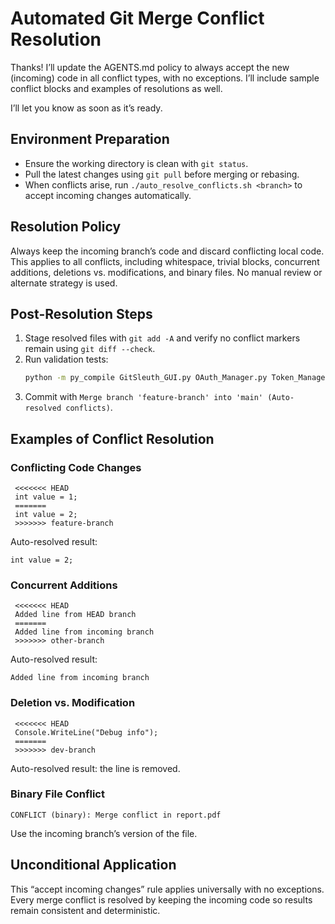 # Automated Git Merge Conflict Resolution

Thanks! I’ll update the AGENTS.md policy to always accept the new (incoming) code in all conflict types, with no exceptions. I’ll include sample conflict blocks and examples of resolutions as well.

I’ll let you know as soon as it’s ready.

## Environment Preparation
- Ensure the working directory is clean with `git status`.
- Pull the latest changes using `git pull` before merging or rebasing.
- When conflicts arise, run `./auto_resolve_conflicts.sh <branch>` to accept incoming changes automatically.

## Resolution Policy
Always keep the incoming branch’s code and discard conflicting local code. This applies to all conflicts, including whitespace, trivial blocks, concurrent additions, deletions vs. modifications, and binary files. No manual review or alternate strategy is used.

## Post-Resolution Steps
1. Stage resolved files with `git add -A` and verify no conflict markers remain using `git diff --check`.
2. Run validation tests:
   ```bash
   python -m py_compile GitSleuth_GUI.py OAuth_Manager.py Token_Manager.py GitSleuth.py GitSleuth_API.py
   ```
3. Commit with `Merge branch 'feature-branch' into 'main' (Auto-resolved conflicts)`.

## Examples of Conflict Resolution

### Conflicting Code Changes
```
 <<<<<<< HEAD
 int value = 1;
 =======
 int value = 2;
 >>>>>>> feature-branch
```
Auto-resolved result:
```
int value = 2;
```

### Concurrent Additions
```
 <<<<<<< HEAD
 Added line from HEAD branch
 =======
 Added line from incoming branch
 >>>>>>> other-branch
```
Auto-resolved result:
```
Added line from incoming branch
```

### Deletion vs. Modification
```
 <<<<<<< HEAD
 Console.WriteLine("Debug info");
 =======
 >>>>>>> dev-branch
```
Auto-resolved result: the line is removed.

### Binary File Conflict
```
CONFLICT (binary): Merge conflict in report.pdf
```
Use the incoming branch’s version of the file.

## Unconditional Application
This “accept incoming changes” rule applies universally with no exceptions. Every merge conflict is resolved by keeping the incoming code so results remain consistent and deterministic.
